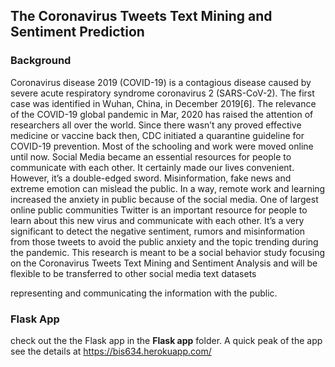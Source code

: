 ## The Coronavirus Tweets Text Mining and Sentiment Prediction
### Background
Coronavirus disease 2019 (COVID-19) is a contagious disease caused by severe acute respiratory syndrome coronavirus 2 (SARS-CoV-2). The first case was identified in Wuhan, China, in December 2019[6].
The relevance of the COVID-19 global pandemic in Mar, 2020 has raised the attention of researchers all
over the world.
Since there wasn’t any proved effective medicine or vaccine back then, CDC initiated a quarantine guideline for COVID-19 prevention. Most of the schooling and work were moved online until now. Social Media
became an essential resources for people to communicate with each other. It certainly made our lives convenient. However, it’s a double-edged sword. Misinformation, fake news and extreme emotion can mislead
the public. In a way, remote work and learning increased the anxiety in public because of the social media.
One of largest online public communities Twitter is an important resource for people to learn about this
new virus and communicate with each other. It’s a very significant to detect the negative sentiment, rumors and misinformation from those tweets to avoid the public anxiety and the topic trending during the
pandemic. This research is meant to be a social behavior study focusing on the Coronavirus Tweets Text
Mining and Sentiment Analysis and will be flexible to be transferred to other social media text datasets

representing and communicating the information with the public.
### Flask App
check out the the Flask app in the **Flask app** folder.
A quick peak of the app
see the details at https://bis634.herokuapp.com/
